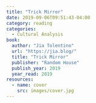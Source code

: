```yaml
---
title: "Trick Mirror"
date: 2019-09-06T09:51:43-04:00
category: reading
categories:
  - Cultural Analysis
book:
  author: "Jia Tolentino"
  url: "https://jia.blog/"
  title: "Trick Mirror"
  publisher: "Random House"
  publish_year: 2019
  year_read: 2019
resources:
  - name: cover
    src: images/cover.jpg
---
```



